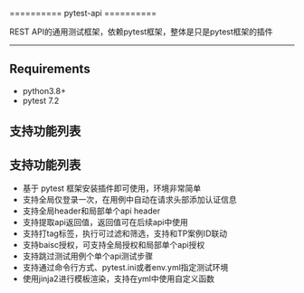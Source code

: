 ========== pytest-api ==========

REST API的通用测试框架，依赖pytest框架，整体是只是pytest框架的插件

----

Requirements
------------

* python3.8+
* pytest 7.2


支持功能列表
------------

支持功能列表
------------
* 基于 pytest 框架安装插件即可使用，环境非常简单
* 支持全局仅登录一次，在用例中自动在请求头部添加认证信息
* 支持全局header和局部单个api header
* 支持提取api返回值，返回值可在后续api中使用
* 支持打tag标签，执行可过滤和筛选，支持和TP案例ID联动
* 支持baisc授权，可支持全局授权和局部单个api授权
* 支持跳过测试用例个单个api测试步骤
* 支持通过命令行方式、pytest.ini或者env.yml指定测试环境
* 使用jinja2进行模板渲染，支持在yml中使用自定义函数
